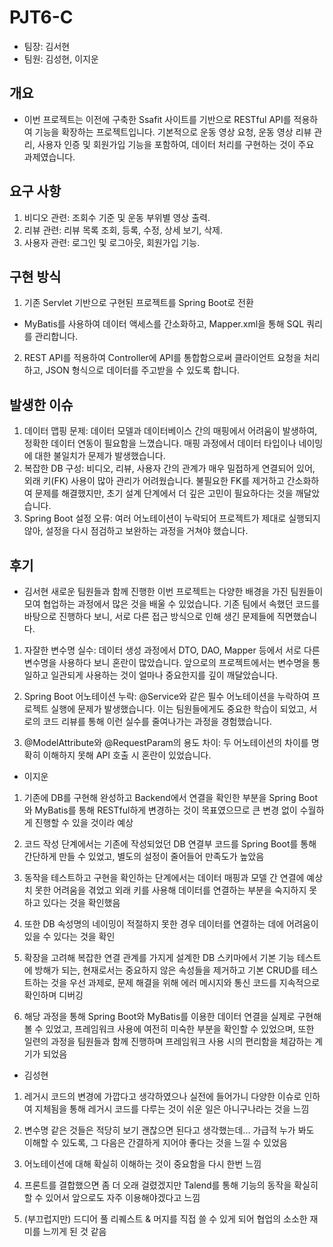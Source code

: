 # PJT6-C
- 팀장: 김서현
- 팀원: 김성현, 이지운

## 개요
- 이번 프로젝트는 이전에 구축한 Ssafit 사이트를 기반으로 RESTful API를 적용하여 기능을 확장하는 프로젝트입니다. 기본적으로 운동 영상 요청, 운동 영상 리뷰 관리, 사용자 인증 및 회원가입 기능을 포함하여, 데이터 처리를 구현하는 것이 주요 과제였습니다.

## 요구 사항
1. 비디오 관련: 조회수 기준 및 운동 부위별 영상 출력.
2. 리뷰 관련: 리뷰 목록 조회, 등록, 수정, 상세 보기, 삭제.
3. 사용자 관련: 로그인 및 로그아웃, 회원가입 기능.

## 구현 방식
1. 기존 Servlet 기반으로 구현된 프로젝트를 Spring Boot로 전환
- MyBatis를 사용하여 데이터 액세스를 간소화하고, Mapper.xml을 통해 SQL 쿼리를 관리합니다.
2. REST API를 적용하여 Controller에 API를 통합함으로써 클라이언트 요청을 처리하고, JSON 형식으로 데이터를 주고받을 수 있도록 합니다.

## 발생한 이슈
1. 데이터 맵핑 문제: 데이터 모델과 데이터베이스 간의 매핑에서 어려움이 발생하여, 정확한 데이터 연동이 필요함을 느꼈습니다. 매핑 과정에서 데이터 타입이나 네이밍에 대한 불일치가 문제가 발생했습니다.
2. 복잡한 DB 구성: 비디오, 리뷰, 사용자 간의 관계가 매우 밀접하게 연결되어 있어, 외래 키(FK) 사용이 많아 관리가 어려웠습니다. 불필요한 FK를 제거하고 간소화하여 문제를 해결했지만, 초기 설계 단계에서 더 깊은 고민이 필요하다는 것을 깨달았습니다.
3. Spring Boot 설정 오류: 여러 어노테이션이 누락되어 프로젝트가 제대로 실행되지 않아, 설정을 다시 점검하고 보완하는 과정을 거쳐야 했습니다.

## 후기
- 김서현
새로운 팀원들과 함께 진행한 이번 프로젝트는 다양한 배경을 가진 팀원들이 모여 협업하는 과정에서 많은 것을 배울 수 있었습니다. 기존 팀에서 속했던 코드를 바탕으로 진행하다 보니, 서로 다른 접근 방식으로 인해 생긴 문제들에 직면했습니다.

1. 자잘한 변수명 실수: 데이터 생성 과정에서 DTO, DAO, Mapper 등에서 서로 다른 변수명을 사용하다 보니 혼란이 많았습니다. 앞으로의 프로젝트에서는 변수명을 통일하고 일관되게 사용하는 것이 얼마나 중요한지를 깊이 깨달았습니다.

2. Spring Boot 어노테이션 누락: @Service와 같은 필수 어노테이션을 누락하여 프로젝트 실행에 문제가 발생했습니다. 이는 팀원들에게도 중요한 학습이 되었고, 서로의 코드 리뷰를 통해 이런 실수를 줄여나가는 과정을 경험했습니다.

3. @ModelAttribute와 @RequestParam의 용도 차이: 두 어노테이션의 차이를 명확히 이해하지 못해 API 호출 시 혼란이 있었습니다.

- 이지운
1. 기존에 DB를 구현해 완성하고 Backend에서 연결을 확인한 부분을 Spring Boot와 MyBatis를 통해 RESTful하게 변경하는 것이 목표였으므로 큰 변경 없이 수월하게 진행할 수 있을 것이라 예상

2. 코드 작성 단계에서는 기존에 작성되었던 DB 연결부 코드를 Spring Boot를 통해 간단하게 만들 수 있었고, 별도의 설정이 줄어들어 만족도가 높았음 

3. 동작을 테스트하고 구현을 확인하는 단계에서는 데이터 매핑과 모델 간 연결에 예상치 못한 어려움을 겪었고 외래 키를 사용해 데이터를 연결하는 부분을 숙지하지 못하고 있다는 것을 확인했음

4. 또한 DB 속성명의 네이밍이 적절하지 못한 경우 데이터를 연결하는 데에 어려움이 있을 수 있다는 것을 확인

5. 확장을 고려해 복잡한 연결 관계를 가지게 설계한 DB 스키마에서 기본 기능 테스트에 방해가 되는, 현재로서는 중요하지 않은 속성들을 제거하고 기본 CRUD를 테스트하는 것을 우선 과제로, 문제 해결을 위해 에러 메시지와 통신 코드를 지속적으로 확인하며 디버깅

6. 해당 과정을 통해 Spring Boot와 MyBatis를 이용한 데이터 연결을 실제로 구현해 볼 수 있었고, 프레임워크 사용에 여전히 미숙한 부분을 확인할 수 있었으며, 또한 일련의 과정을 팀원들과 함께 진행하며 프레임워크 사용 시의 편리함을 체감하는 계기가 되었음

- 김성현
1. 레거시 코드의 변경에 가깝다고 생각하였으나 실전에 들어가니 다양한 이슈로 인하여 지체됨을 통해 레거시 코드를 다루는 것이 쉬운 일은 아니구나라는 것을 느낌

2. 변수명 같은 것들은 적당히 보기 괜찮으면 된다고 생각했는데... 가급적 누가 봐도 이해할 수 있도록, 그 다음은 간결하게 지어야 좋다는 것을 느낄 수 있었음

3. 어노테이션에 대해 확실히 이해하는 것이 중요함을 다시 한번 느낌

4. 프론트를 결합했으면 좀 더 오래 걸렸겠지만 Talend를 통해 기능의 동작을 확실히 할 수 있어서 앞으로도 자주 이용해야겠다고 느낌

5. (부끄럽지만) 드디어 풀 리퀘스트 & 머지를 직접 쓸 수 있게 되어 협업의 소소한 재미를 느끼게 된 것 같음
